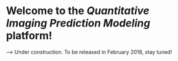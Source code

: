 # Welcome to the _Quantitative Imaging Prediction Modeling_ platform!

--> Under construction. To be released in February 2018, stay tuned!
